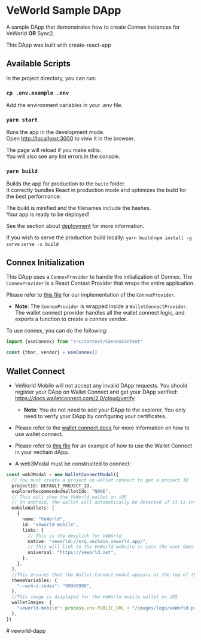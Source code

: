 # VeWorld Sample DApp

A sample DApp that demonstrates how to create Connex instances for VeWorld <b>OR</b> Sync2.

This DApp was built with create-react-app

## Available Scripts

In the project directory, you can run:

### `cp .env.example .env`

Add the environment variables in your .env file.

### `yarn start`

Runs the app in the development mode.\
Open [http://localhost:3000](http://localhost:3000) to view it in the browser.

The page will reload if you make edits.\
You will also see any lint errors in the console.

### `yarn build`

Builds the app for production to the `build` folder.\
It correctly bundles React in production mode and optimizes the build for the best performance.

The build is minified and the filenames include the hashes.\
Your app is ready to be deployed!

See the section about [deployment](https://facebook.github.io/create-react-app/docs/deployment) for more information.

If you wish to serve the production build locally:
`yarn build`
`npm install -g serve`
`serve -s build`

## Connex Initialization

This DApp uses a `ConnexProvider` to handle the initialization of Connex. The `ConnexProvider` is a React Context Provider that wraps the entire application.

Please refer to [this file](./src/context/ConnexContext.tsx) for our implementation of the `ConnexProvider`.

- **Note**: The `ConnexProvider` is wrapped inside a `WalletConnectProvider`. The wallet connect provider handles all the wallet connect logic, and exports a function to create a connex vendor.

To use connex, you can do the following:
```typescript
import {useConnex} from "src/context/ConnexContext"

const {thor, vendor} = useConnex()

```


## Wallet Connect

- VeWorld Mobile will not accept any invalid DApp requests. You should register your DApp on Wallet Connect and get your DApp verified: https://docs.walletconnect.com/2.0/cloud/verify
  - **Note**: You do not need to add your DApp to the explorer. You only need to verify your DApp by configuring your certificates.

- Please refer to the [wallet connect docs](https://docs.walletconnect.com/2.0/web3modal/about) for more information on how to use wallet connect.

- Please refer to [this file](./src/context/WalletConnectContext.tsx) for an example of how to use the Wallet Connect in your vechain dApp.

- A web3Modal must be constructed to connect:

```typescript
const web3Modal = new WalletConnectModal({
  // You must create a project on wallet connect to get a project ID
  projectId: DEFAULT_PROJECT_ID,
  explorerRecommendedWalletIds: "NONE",
  // This will show the VeWorld wallet on iOS
  // On android, the wallet will automatically be detected if it is installed
  mobileWallets: [
    {
      name: "VeWorld",
      id: "veworld-mobile",
      links: {
        // This is the deeplink for VeWorld
        native: "veworld://org.vechain.veworld.app/",
        // This will link to the VeWorld website in case the user does not have VeWorld installed
        universal: "https://veworld.net",
      },
    },
  ],
  //This ensures that the Wallet Connect modal appears at the top of the page
  themeVariables: {
    "--wcm-z-index": "99999999",
  },
  //This image is displayed for the VeWorld mobile wallet on iOS
  walletImages: {
    "veworld-mobile": process.env.PUBLIC_URL + "/images/logo/veWorld.png",
  },
})
```

#   v e w o r l d - d a p p  
 